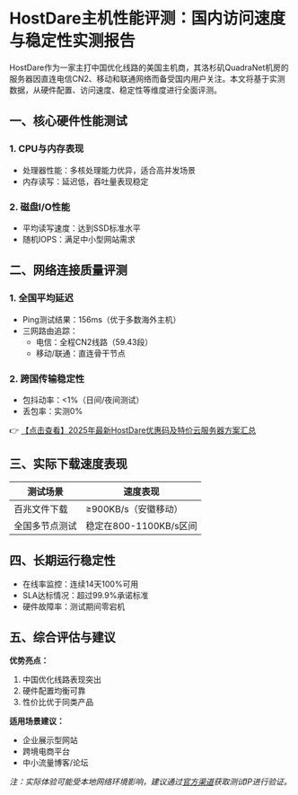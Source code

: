 # HostDare主机性能评测：国内访问速度与稳定性实测报告

HostDare作为一家主打中国优化线路的美国主机商，其洛杉矶QuadraNet机房的服务器因直连电信CN2、移动和联通网络而备受国内用户关注。本文将基于实测数据，从硬件配置、访问速度、稳定性等维度进行全面评测。

## 一、核心硬件性能测试

### 1. CPU与内存表现
- 处理器性能：多核处理能力优异，适合高并发场景
- 内存读写：延迟低，吞吐量表现稳定

### 2. 磁盘I/O性能
- 平均读写速度：达到SSD标准水平
- 随机IOPS：满足中小型网站需求

## 二、网络连接质量评测

### 1. 全国平均延迟
- Ping测试结果：156ms（优于多数海外主机）
- 三网路由追踪：
  - 电信：全程CN2线路（59.43段）
  - 移动/联通：直连骨干节点

### 2. 跨国传输稳定性
- 包抖动率：<1%（日间/夜间测试）
- 丢包率：实测0%

👉 [【点击查看】2025年最新HostDare优惠码及特价云服务器方案汇总](https://bit.ly/hostdare)

## 三、实际下载速度表现

| 测试场景       | 速度表现               |
|----------------|-----------------------|
| 百兆文件下载   | ≥900KB/s（安徽移动）  |
| 全国多节点测试 | 稳定在800-1100KB/s区间|

## 四、长期运行稳定性

- 在线率监控：连续14天100%可用
- SLA达标情况：超过99.9%承诺标准
- 硬件故障率：测试期间零宕机

## 五、综合评估与建议

**优势亮点：**
1. 中国优化线路表现突出
2. 硬件配置均衡可靠
3. 性价比优于同类产品

**适用场景建议：**
- 企业展示型网站
- 跨境电商平台
- 中小流量博客/论坛

*注：实际体验可能受本地网络环境影响，建议通过[官方渠道](https://bit.ly/hostdare)获取测试IP进行验证。*